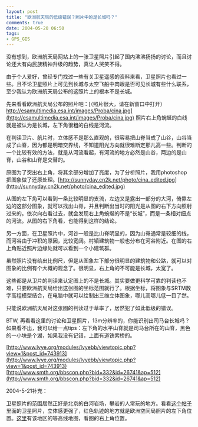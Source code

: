 ```yaml
---
layout: post
title: "欧洲航天局的低级错误？照片中的是长城吗？"
comments: true
date: 2004-05-20 06:50
tags:
- GPS_GIS
---
```

没有想到，欧洲航天局网站上的一张卫星照片引起了国内沸沸扬扬的讨论，而且讨论还大有向民族精神升级的趋势，真让人哭笑不得。

由于个人爱好，曾经专门找过一些有关卫星遥感的资料来看，卫星照片也看过一些。且不论卫星照片上可见到长城与太空飞船中肉眼是否可见长城有些什么联系，至少我认为欧洲航天局公布的这照片上的根本不是长城。

先来看看欧洲航天局公布的照片吧：[（照片很大，请在新窗口中打开）http://esamultimedia.esa.int/images/Proba/cina.jpg](http://esamultimedia.esa.int/images/Proba/cina.jpg) 照片右上角蜿蜒的白线就是被认为是长城，左下角很粗的白线是河流。

在判读卫片、航片时，立体感不是那么直观的，很容易把山脊当成了山谷，山谷当成了山脊，因为都是明暗交界线，不知道阳光方向就很难断定那儿高一些。判断的一个比较有效的方法，就是从河流看起，有河流的地方必然是山谷，两边的是山脊，山谷和山脊是交替的。

原图为了突出右上角，将其余部分增加了亮度，为了分析照片，我用photoshop把图象做了还原处理。[http://sunnyday.cn2k.net/photo/cina_edited.jpg](http://sunnyday.cn2k.net/photo/cina_edited.jpg)

从图的左下角可以看到一条比较明显的支流，左边又是露出一部分的大河，倚靠左边的这部分图象，就可以找出山脊，并且判断出当时的阳光是从图的右下方向照射过来的。依次向右看过去，就会发现右上角蜿蜒的不是“长城”，而是一条相对细点的河流。从图的右下角看，也能得到这样的结论。

另一方面，在卫星照片中，河谷一般是比山脊明显的，因为山脊通常是较细的线，而河谷由于冲积的原因，比较宽阔。村镇建筑物一般也分布在河谷附近。在图的右上角贴近照片边缘处就可以看到一个小建筑群。

虽然照片没有给出比例尺，但是从图象左下部分很明显的建筑物和公路，就可以对图象的比例有个大概的观念了。很明显，右上角的不可能是长城，太宽了。

这些都是从卫片的判读来认定图上的不是长城。其实要做更科学可靠的判读也不难，只要欧洲航天局给出这张图的坐标范围就行了。根据坐标，将图象与SRTM数字高程模型结合，在电脑中就可以绘制出三维立体图象，哪儿高哪儿低一目了然。

只能说欧洲航天局对这张图的判读过于草率了，居然犯了如此低级的错误。

BTW, 再看看这里的讨论和卫星照片，13m分辨率的，你能识别出司马台长城吗？如果看不出，我可以给一点tips：左下角的水平山脊就是司马台所在的山脊，黑色的一小块是个湖，如果我没有记错，上面有道铁索桥的。

[http://www.lvye.org/modules/lvyebb/viewtopic.php?view=1&post_id=743913](http://www.lvye.org/modules/lvyebb/viewtopic.php?view=1&post_id=743913)  
[http://www.smth.org/bbscon.php?bid=332&id=26741&ap=512](http://www.smth.org/bbscon.php?bid=332&id=26741&ap=512)

2004-5-21补充：

卫星照片的范围居然正好是北京的白河岩场，攀岩的人常玩的地方。看看[这个帖子](http://my.ziqu.com/bbs/665078/messages/2085.html)里面的卫星照片，立体感更强了，红色轨迹的地方就是欧洲空间局照片的左下角位置。[这里](http://www.lvye.org/modules/lvyebb/viewtopic.php?post_id=803480)有该地区的等高线地图，看图的右上角位置。
